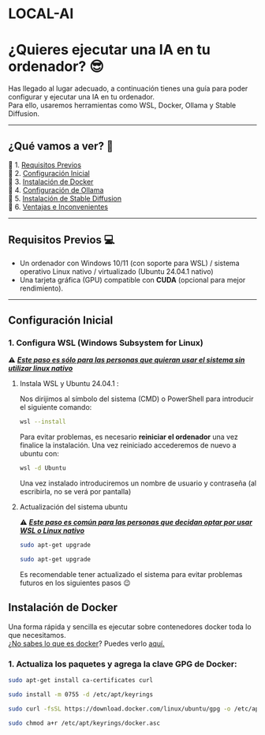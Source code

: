 # LOCAL-AI 

# ¿Quieres ejecutar una IA en tu ordenador? 😎

Has llegado al lugar adecuado, a continuación tienes una guía para poder configurar y ejecutar una IA en tu ordenador. </br>
Para ello, usaremos herramientas como WSL, Docker, Ollama y Stable Diffusion.

---

## ¿Qué vamos a ver? 🔎

🔹 1. [Requisitos Previos](#requisitos-previos) </br>
🔹 2. [Configuración Inicial](#configuración-inicial) </br>
🔹 3. [Instalación de Docker](#instalación-de-docker) </br>
🔹 4. [Configuración de Ollama](#configuración-de-ollama) </br>
🔹 5. [Instalación de Stable Diffusion](#instalación-de-stable-diffusion) </br>
🔹 6. [Ventajas e Inconvenientes](#ventajas-e-inconvenientes) 

---

## Requisitos Previos 💻

- Un ordenador con Windows 10/11 (con soporte para WSL) / sistema operativo Linux nativo / virtualizado (Ubuntu 24.04.1 nativo)
- Una tarjeta gráfica (GPU) compatible con <b>CUDA</b> (opcional para mejor rendimiento).

---

## Configuración Inicial

### 1. Configura WSL (Windows Subsystem for Linux)
⚠️ <ins>***Este paso es sólo para las personas que quieran usar el sistema sin utilizar linux nativo***</ins>
1. Instala WSL y Ubuntu 24.04.1 : </br>

   Nos dirijimos al símbolo del sistema (CMD) o PowerShell para introducir el siguiente comando:
   
   ```bash
   wsl --install
   ```
   Para evitar problemas, es necesario <b>reiniciar el ordenador</b> una vez finalice la instalación.
   Una vez reiniciado accederemos de nuevo a ubuntu con:
   
   ```bash
   wsl -d Ubuntu
   ```
   
   Una vez instalado introduciremos un nombre de usuario y contraseña (al escribirla, no se verá por pantalla)
   
3. Actualización del sistema ubuntu

   ⚠️ <ins>***Este paso es común para las personas que decidan optar por usar WSL o Linux nativo***</ins>
   
   ```bash
   sudo apt-get upgrade
   ```

   ```bash
   sudo apt-get upgrade
   ```
   Es recomendable tener actualizado el sistema para evitar problemas futuros en los siguientes pasos 😉

## Instalación de Docker

Una forma rápida y sencilla es ejecutar sobre contenedores docker toda lo que necesitamos. </br>
¿<ins>No sabes lo que es docker</ins>? Puedes verlo [aquí.](https://docs.docker.com/get-started/docker-overview/)

### 1. Actualiza los paquetes y agrega la clave GPG de Docker:

```bash
sudo apt-get install ca-certificates curl
```

```bash
sudo install -m 0755 -d /etc/apt/keyrings
```

```bash
sudo curl -fsSL https://download.docker.com/linux/ubuntu/gpg -o /etc/apt/keyrings/docker.asc
```

```bash
sudo chmod a+r /etc/apt/keyrings/docker.asc
```
